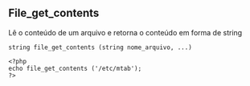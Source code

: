 ## File_get_contents

Lê o conteúdo de um arquivo e retorna o conteúdo em forma de string
```
string file_get_contents (string nome_arquivo, ...)

<?php
echo file_get_contents ('/etc/mtab');
?>
```

